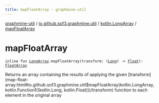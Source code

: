 ```yaml
---
title: mapFloatArray - graphmine-util
---
```


[graphmine-util](../../index.html) / [io.github.sof3.graphmine.util](../index.html) / [kotlin.LongArray](index.html) / [mapFloatArray](./map-float-array.html)

# mapFloatArray

`inline fun `[`LongArray`](https://kotlinlang.org/api/latest/jvm/stdlib/kotlin/-long-array/index.html)`.mapFloatArray(transform: (`[`Long`](https://kotlinlang.org/api/latest/jvm/stdlib/kotlin/-long/index.html)`) -> `[`Float`](https://kotlinlang.org/api/latest/jvm/stdlib/kotlin/-float/index.html)`): `[`FloatArray`](https://kotlinlang.org/api/latest/jvm/stdlib/kotlin/-float-array/index.html)

Returns an array containing the results of applying the given [transform](map-float-array.html#io.github.sof3.graphmine.util$mapFloatArray(kotlin.LongArray, kotlin.Function1((kotlin.Long, kotlin.Float)))/transform) function to each element in the
original array

